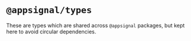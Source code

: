 # `@appsignal/types`

These are types which are shared across `@appsignal` packages, but kept here to avoid circular dependencies.
